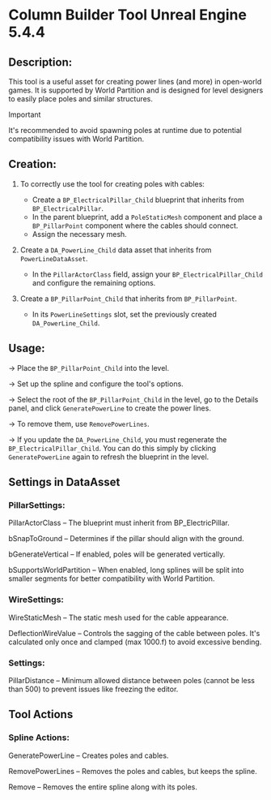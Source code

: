 # Column Builder Tool Unreal Engine 5.4.4


## Description:

This tool is a useful asset for creating power lines (and more) in open-world games. It is supported by World Partition and is designed for level designers to easily place poles and similar structures. 

> [!IMPORTANT]
It's recommended to avoid spawning poles at runtime due to potential compatibility issues with World Partition.


## Creation:

1. To correctly use the tool for creating poles with cables:
    - Create a `BP_ElectricalPillar_Child` blueprint that inherits from `BP_ElectricalPillar`.
    - In the parent blueprint, add a `PoleStaticMesh` component and place a `BP_PillarPoint` component where the cables should connect.
    - Assign the necessary mesh.

2. Create a `DA_PowerLine_Child` data asset that inherits from `PowerLineDataAsset`.
    - In the `PillarActorClass` field, assign your `BP_ElectricalPillar_Child` and configure the remaining options.

3. Create a `BP_PillarPoint_Child` that inherits from `BP_PillarPoint`.
    - In its `PowerLineSettings` slot, set the previously created `DA_PowerLine_Child`.


## Usage:

  -> Place the `BP_PillarPoint_Child` into the level.
  
  -> Set up the spline and configure the tool's options.
  
  -> Select the root of the `BP_PillarPoint_Child` in the level, go to the Details panel, and click `GeneratePowerLine` to create the power lines.
  
  -> To remove them, use `RemovePowerLines`.
  
  -> If you update the `DA_PowerLine_Child`, you must regenerate the `BP_ElectricalPillar_Child`. You can do this simply by clicking `GeneratePowerLine` again to refresh the blueprint in the level.


## Settings in DataAsset

### PillarSettings: 

PillarActorClass          –   The blueprint must inherit from BP_ElectricPillar.

bSnapToGround             –   Determines if the pillar should align with the ground.

bGenerateVertical         –   If enabled, poles will be generated vertically.

bSupportsWorldPartition   –   When enabled, long splines will be split into smaller segments for better compatibility with World Partition.

### WireSettings:

WireStaticMesh            –   The static mesh used for the cable appearance.
      
DeflectionWireValue       –   Controls the sagging of the cable between poles. It's calculated only once and clamped (max 1000.f) to avoid excessive bending.

### Settings:

PillarDistance            –   Minimum allowed distance between poles (cannot be less than 500) to prevent issues like freezing the editor.


## Tool Actions


### Spline Actions:

GeneratePowerLine         –   Creates poles and cables.

RemovePowerLines          –   Removes the poles and cables, but keeps the spline.

Remove                    –   Removes the entire spline along with its poles.

      
